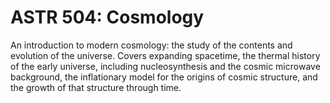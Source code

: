 # ASTR 504: Cosmology

An introduction to modern cosmology: the study of the contents and evolution of the universe. Covers expanding spacetime, the thermal history of the early universe, including nucleosynthesis and the cosmic microwave background, the inflationary model for the origins of cosmic structure, and the growth of that structure through time.